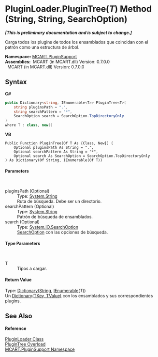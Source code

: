 # PluginLoader.PluginTree(*T*) Method (String, String, SearchOption)
 _**\[This is preliminary documentation and is subject to change.\]**_

Carga todos los plugins de todos los ensamblados que coincidan con el patrón como una estructura de árbol.

**Namespace:**&nbsp;<a href="4abc7841-aae2-1ecc-94fa-a3d251746bda">MCART.PluginSupport</a><br />**Assemblies:**&nbsp;&nbsp;MCART (in MCART.dll) Version: 0.7.0.0<br />&nbsp;&nbsp;MCART (in MCART.dll) Version: 0.7.0.0<br />

## Syntax

**C#**<br />
``` C#
public Dictionary<string, IEnumerable<T>> PluginTree<T>(
	string pluginsPath = ".",
	string searchPattern = "*",
	SearchOption search = SearchOption.TopDirectoryOnly
)
where T : class, new()

```

**VB**<br />
``` VB
Public Function PluginTree(Of T As {Class, New}) ( 
	Optional pluginsPath As String = ".",
	Optional searchPattern As String = "*",
	Optional search As SearchOption = SearchOption.TopDirectoryOnly
) As Dictionary(Of String, IEnumerable(Of T))
```


#### Parameters
&nbsp;<dl><dt>pluginsPath (Optional)</dt><dd>Type: <a href="http://msdn2.microsoft.com/es-es/library/s1wwdcbf" target="_blank">System.String</a><br />Ruta de búsqueda. Debe ser un directorio.</dd><dt>searchPattern (Optional)</dt><dd>Type: <a href="http://msdn2.microsoft.com/es-es/library/s1wwdcbf" target="_blank">System.String</a><br />Patrón de búsqueda de ensamblados.</dd><dt>search (Optional)</dt><dd>Type: <a href="http://msdn2.microsoft.com/es-es/library/ms143448" target="_blank">System.IO.SearchOption</a><br /><a href="http://msdn2.microsoft.com/es-es/library/ms143448" target="_blank">SearchOption</a> con las opciones de búsqueda.</dd></dl>

#### Type Parameters
&nbsp;<dl><dt>T</dt><dd>Tipos a cargar.</dd></dl>

#### Return Value
Type: <a href="http://msdn2.microsoft.com/es-es/library/xfhwa508" target="_blank">Dictionary</a>(<a href="http://msdn2.microsoft.com/es-es/library/s1wwdcbf" target="_blank">String</a>, <a href="http://msdn2.microsoft.com/es-es/library/9eekhta0" target="_blank">IEnumerable</a>(*T*))<br />Un <a href="http://msdn2.microsoft.com/es-es/library/xfhwa508" target="_blank">Dictionary(TKey, TValue)</a> con los ensamblados y sus correspondientes plugins.

## See Also


#### Reference
<a href="961fb8fe-a926-cf52-d271-b6bb6d9ab92a">PluginLoader Class</a><br /><a href="19f8ea67-e5e2-92b7-e102-c45a6fad8847">PluginTree Overload</a><br /><a href="4abc7841-aae2-1ecc-94fa-a3d251746bda">MCART.PluginSupport Namespace</a><br />